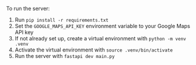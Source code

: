 To run the server:
1. Run `pip install -r requirements.txt`
2. Set the `GOOGLE_MAPS_API_KEY` environment variable to your Google Maps API key
3. If not already set up, create a virtual environment with `python -m venv .venv`
3. Activate the virtual environment with `source .venv/bin/activate`
2. Run the server with `fastapi dev main.py`
